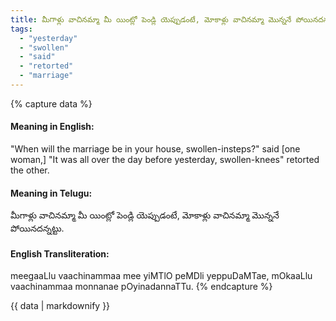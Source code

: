 ```yaml
---
title: మీగాళ్లు వాచినమ్మా మీ యింట్లో పెండ్లి యెప్పుడంటే, మోకాళ్లు వాచినమ్మా మొన్ననే పోయినదన్నట్టు.
tags:
  - "yesterday"
  - "swollen"
  - "said"
  - "retorted"
  - "marriage"
---
```


{% capture data %}
#### Meaning in English:
"When will the marriage be in your house, swollen-insteps?" said [one woman,] "It was all over the day before yesterday, swollen-knees" retorted the other.

#### Meaning in Telugu:
మీగాళ్లు వాచినమ్మా మీ యింట్లో పెండ్లి యెప్పుడంటే, మోకాళ్లు వాచినమ్మా మొన్ననే పోయినదన్నట్టు.

#### English Transliteration:
meegaaLlu vaachinammaa mee yiMTlO peMDli yeppuDaMTae, mOkaaLlu vaachinammaa monnanae pOyinadannaTTu.
{% endcapture %}

{{ data | markdownify }}

